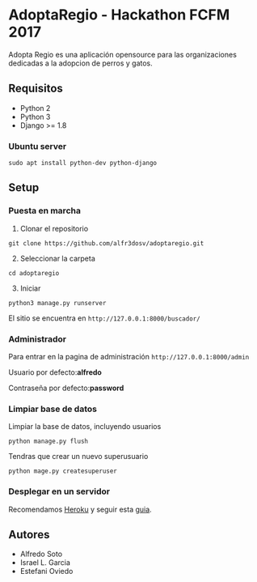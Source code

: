 # AdoptaRegio - Hackathon FCFM 2017

Adopta Regio es una aplicación opensource para las organizaciones dedicadas a la adopcion de perros y gatos.

## Requisitos

* Python 2
* Python 3
* Django >= 1.8

### Ubuntu server
```
sudo apt install python-dev python-django
```
## Setup

### Puesta en marcha

 1. Clonar el repositorio
 ```
 git clone https://github.com/alfr3dosv/adoptaregio.git
 ```
 
 2. Seleccionar la carpeta
 ```
 cd adoptaregio
 ``` 

 3. Iniciar
 ```
 python3 manage.py runserver
 ```

El sitio se encuentra en ``http://127.0.0.1:8000/buscador/ ``

### Administrador

Para entrar en la pagina de administración ``http://127.0.0.1:8000/admin``

Usuario por defecto:**alfredo**

Contraseña por defecto:**password**

### Limpiar base de datos

Limpiar la base de datos, incluyendo usuarios
```
python manage.py flush
```

Tendras que crear un nuevo superusuario
```
python mage.py createsuperuser
```
### Desplegar en un servidor

Recomendamos [Heroku](https://www.heroku.com/) y seguir esta [guia](https://devcenter.heroku.com/articles/deploying-python).

## Autores

* Alfredo Soto
* Israel L. Garcia
* Estefani Oviedo
